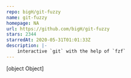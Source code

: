 ```yaml
---
repo: bigH/git-fuzzy
name: git-fuzzy
homepage: NA
url: https://github.com/bigH/git-fuzzy
stars: 2344
starredAt: 2020-05-31T01:01:33Z
description: |-
    interactive `git` with the help of `fzf`
---
```


[object Object]
